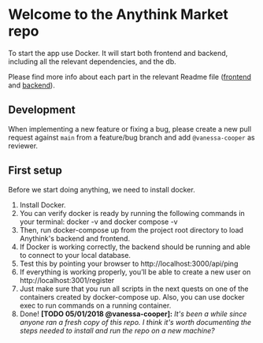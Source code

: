 # Welcome to the Anythink Market repo

To start the app use Docker. It will start both frontend and backend, including all the relevant dependencies, and the db.

Please find more info about each part in the relevant Readme file ([frontend](frontend/readme.md) and [backend](backend/README.md)).

## Development

When implementing a new feature or fixing a bug, please create a new pull request against `main` from a feature/bug branch and add `@vanessa-cooper` as reviewer.

## First setup
Before we start doing anything, we need to install docker.
1. Install Docker.
2. You can verify docker is ready by running the following commands in your terminal: docker -v and docker compose -v
3. Then, run docker-compose up from the project root directory to load Anythink's backend and frontend.
4. If Docker is working correctly, the backend should be running and able to connect to your local database.
5. Test this by pointing your browser to http://localhost:3000/api/ping
6. If everything is working properly, you’ll be able to create a new user on http://localhost:3001/register
7. Just make sure that you run all scripts in the next quests on one of the containers created by docker-compose up.  Also, you can use docker exec to run commands on a running container.
8. Done!
**[TODO 05/01/2018 @vanessa-cooper]:** _It's been a while since anyone ran a fresh copy of this repo. I think it's worth documenting the steps needed to install and run the repo on a new machine?_
